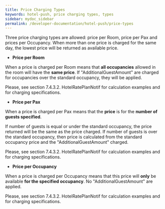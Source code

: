```yaml
---
title: Price Charging Types
keywords: hotel-push, price charging types, types
sidebar: mydoc_sidebar
permalink: /developer-documentation/hotel-push/price-types
---
```


Three price charging types are allowed: price per Room, price per Pax
and prices per Occupancy. When more than one price is charged for the
same day, the lowest price will be returned as available price.

-   **Price per Room**

When a price is charged per Room means that **all occupancies** allowed
in the room will have the **same price**. If "AdditionalGuestAmount" are
charged for occupancies over the standard occupancy, they will be
applied.

Please, see section 7.4.3.2. HotelRatePlanNotif for calculation examples
and for charging specifications.

-   **Price per Pax**

When a price is charged per Pax means that the **price** is for the
**number of guests specified**.

If number of guests is equal or under the standard occupancy, the price
returned will be the same as the price charged. If number of guests is
over the standard occupancy, then price is calculated from the standard
occupancy price and the "AdditionalGuestAmount" charged.

Please, see section 7.4.3.2. HotelRatePlanNotif for calculation examples
and for charging specifications.

-   **Price per Occupancy**

When a price is charged per Occupancy means that this price will
**only** be available **for the specified occupancy**. No
"AdditionalGuestAmount" are applied.

Please, see section 7.4.3.2. HotelRatePlanNotif for calculation examples
and for charging specifications.


